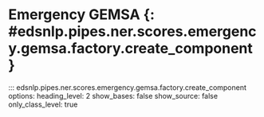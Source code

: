 # Emergency GEMSA {: #edsnlp.pipes.ner.scores.emergency.gemsa.factory.create_component }

::: edsnlp.pipes.ner.scores.emergency.gemsa.factory.create_component
    options:
        heading_level: 2
        show_bases: false
        show_source: false
        only_class_level: true
